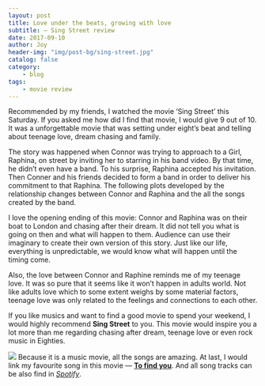 ```yaml
---
layout: post
title: Love under the beats, growing with love
subtitle: — Sing Street review
date: 2017-09-10
author: Joy
header-img: "img/post-bg/sing-street.jpg"
catalog: false
category:
    - blog
tags:
    - movie review
---
```

Recommended by my friends, I watched the movie ‘Sing Street’ this Saturday. If you asked me how did I find that movie, I would give 9 out of 10.  It was a unforgettable movie that was setting under eight’s beat and telling about teenage love, dream chasing and family.

The story was happened when Connor was trying to approach to  a Girl, Raphina, on street by inviting her to starring in his band video. By that time, he didn’t even have a band. To his surprise, Raphina accepted his invitation.  Then Conner and his friends decided to form a band in order to deliver his commitment to that Raphina.  The following plots developed by the relationship changes between Connor and Raphina and the all the songs created by the band.  

I love the opening ending of this movie: Connor and Raphina was on their boat to London and chasing after their dream.  It did not tell you what is going on then and what will happen to them. Audience can use their imaginary to create their own version of this story.  Just like our life, everything is unpredictable, we would know what will happen until the timing come.

Also, the love between Connor and Raphine reminds me of my teenage love. It was so pure that it seems like it won’t happen in adults world. Not like adults love which to some extent weighs by some material factors, teenage love was only related to the feelings and connections to each other.

If you like musics and want to find a good movie to spend your weekend, I would highly recommend **Sing Street** to you. This movie would inspire you a lot more than me regarding chasing after dream, teenage love or even rock music in Eighties.

![](img/in-post/post-sing-street.jpg)
Because it is a music movie, all the songs are amazing. At last, I would link my favourite song in this movie — [**To find you**](https://open.spotify.com/track/75WOBjhzpCPLxo8MqXyJf1). And all song tracks can be also find in [*Spotify*](https://open.spotify.com/artist/7AKznuvHmbW7uZbUkLY4Je).
